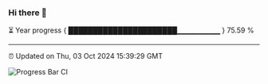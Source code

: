 ### Hi there 👋

⏳ Year progress { ██████████████████████▁▁▁▁▁▁▁▁ } 75.59 %

---

⏰ Updated on Thu, 03 Oct 2024 15:39:29 GMT

![Progress Bar CI](https://github.com/IshwaranRudhara/GIT-ACTION/workflows/Progress%20Bar%20CI/badge.svg)

